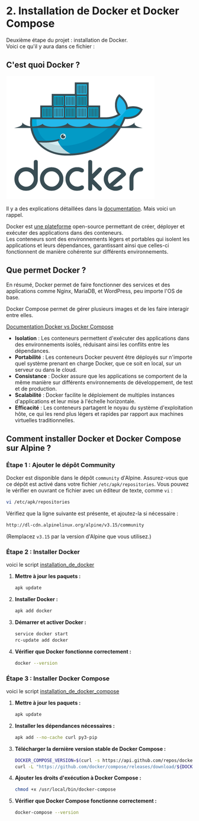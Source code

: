 # 2. Installation de Docker et Docker Compose

Deuxième étape du projet : installation de Docker.  
Voici ce qu'il y aura dans ce fichier :

## C'est quoi Docker ?

![docker illustration](./../ilustration/docker.png)

Il y a des explications détaillées dans la [documentation](./../concepts/documentation.md#docker). Mais voici un rappel.

Docker est [une plateforme](./../concepts/Plateforme_vs_aplication.md) open-source permettant de créer, déployer et exécuter des applications dans des conteneurs.  
Les conteneurs sont des environnements légers et portables qui isolent les applications et leurs dépendances, garantissant ainsi que celles-ci fonctionnent de manière cohérente sur différents environnements.

## Que permet Docker ?

En résumé, Docker permet de faire fonctionner des services et des applications comme Nginx, MariaDB, et WordPress, peu importe l'OS de base.

Docker Compose permet de gérer plusieurs images et de les faire interagir entre elles.

[Documentation Docker vs Docker Compose](./../concepts/docker_vs_docker_compose.md)

- **Isolation** : Les conteneurs permettent d'exécuter des applications dans des environnements isolés, réduisant ainsi les conflits entre les dépendances.
- **Portabilité** : Les conteneurs Docker peuvent être déployés sur n'importe quel système prenant en charge Docker, que ce soit en local, sur un serveur ou dans le cloud.
- **Consistance** : Docker assure que les applications se comportent de la même manière sur différents environnements de développement, de test et de production.
- **Scalabilité** : Docker facilite le déploiement de multiples instances d'applications et leur mise à l'échelle horizontale.
- **Efficacité** : Les conteneurs partagent le noyau du système d'exploitation hôte, ce qui les rend plus légers et rapides par rapport aux machines virtuelles traditionnelles.

## Comment installer Docker et Docker Compose sur Alpine ?

### Étape 1 : Ajouter le dépôt Community

Docker est disponible dans le dépôt `community` d'Alpine. Assurez-vous que ce dépôt est activé dans votre fichier `/etc/apk/repositories`. Vous pouvez le vérifier en ouvrant ce fichier avec un éditeur de texte, comme `vi` :

```sh
vi /etc/apk/repositories
```

Vérifiez que la ligne suivante est présente, et ajoutez-la si nécessaire :

```sh
http://dl-cdn.alpinelinux.org/alpine/v3.15/community
```

(Remplacez `v3.15` par la version d'Alpine que vous utilisez.)

### Étape 2 : Installer Docker

voici le script [installation_de_docker](./../script/installation_de_docker.sh)

1. **Mettre à jour les paquets :**

   ```sh
   apk update
   ```

2. **Installer Docker :**

   ```sh
   apk add docker
   ```

3. **Démarrer et activer Docker :**

   ```sh
   service docker start
   rc-update add docker
   ```

4. **Vérifier que Docker fonctionne correctement :**

   ```sh
   docker --version
   ```

### Étape 3 : Installer Docker Compose

voici le script [installation_de_docker_compose](./../script/installation_de_docker_compose.sh)

1. **Mettre à jour les paquets :**

   ```sh
   apk update
   ```

2. **Installer les dépendances nécessaires :**

   ```sh
   apk add --no-cache curl py3-pip
   ```

3. **Télécharger la dernière version stable de Docker Compose :**

   ```sh
   DOCKER_COMPOSE_VERSION=$(curl -s https://api.github.com/repos/docker/compose/releases/latest | grep 'tag_name' | cut -d\" -f4)
   curl -L "https://github.com/docker/compose/releases/download/${DOCKER_COMPOSE_VERSION}/docker-compose-$(uname -s)-$(uname -m)" -o /usr/local/bin/docker-compose
   ```

4. **Ajouter les droits d'exécution à Docker Compose :**

   ```sh
   chmod +x /usr/local/bin/docker-compose
   ```

5. **Vérifier que Docker Compose fonctionne correctement :**

   ```sh
   docker-compose --version
   ```
